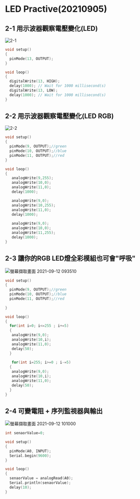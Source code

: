 # LED Practive(20210905)

## 2-1 用示波器觀察電壓變化(LED)
![2-1](https://user-images.githubusercontent.com/89327055/132112984-f5d5f45a-b77e-4860-b8de-55ee05787e6f.png)
````C
void setup()
{
  pinMode(13, OUTPUT);
}

void loop()
{
  digitalWrite(13, HIGH);
  delay(1000); // Wait for 1000 millisecond(s)
  digitalWrite(13, LOW);
  delay(1000); // Wait for 1000 millisecond(s)
}
````
##
## 2-2 用示波器觀察電壓變化(LED RGB)
![2-2](https://user-images.githubusercontent.com/89327055/132113003-9e744cc8-185a-49b7-b906-f4dece747151.png)
````C
void setup()
{
  pinMode(9, OUTPUT);//green
  pinMode(10, OUTPUT);//blue
  pinMode(11, OUTPUT);//red
}

void loop()
{
   analogWrite(9,255);
   analogWrite(10,0);
   analogWrite(11,0);
   delay(1000);

   analogWrite(9,0);
   analogWrite(10,255);
   analogWrite(11,0);
   delay(1000);
  
   analogWrite(9,0);
   analogWrite(10,0);
   analogWrite(11,255);
   delay(1000);
}
````
##
## 2-3 讓你的RGB LED燈全彩模組也可會"呼吸"
![螢幕擷取畫面 2021-09-12 093510](https://user-images.githubusercontent.com/89327055/132967769-7846b7d8-e7de-4a7f-b1b1-d92adbcef9c1.png)
````C
void setup()
{
  pinMode(9, OUTPUT);//green
  pinMode(10, OUTPUT);//blue
  pinMode(11, OUTPUT);//red
  
}

void loop()
{
  for(int i=0; i<=255 ; i+=5)
  {
   analogWrite(9,0);
   analogWrite(10,i);
   analogWrite(11,0);
   delay(50);
  }
  
   for(int i=255; i>=0 ; i-=5)
  {
   analogWrite(9,0);
   analogWrite(10,i);
   analogWrite(11,0);
   delay(50);
  }
}
````
##
## 2-4 可變電阻 + 序列監視器與輸出
![螢幕擷取畫面 2021-09-12 101000](https://user-images.githubusercontent.com/89327055/132969140-088b86c2-85c6-402a-8383-74589b4f3792.png)
````C
int senaorValue=0;

void setup()
{
  pinMode(A0, INPUT);
  Serial.begin(9600);
}

void loop()
{
  senaorValue = analogRead(A0);
  Serial.println(senaorValue);
  delay(10);
}
````
